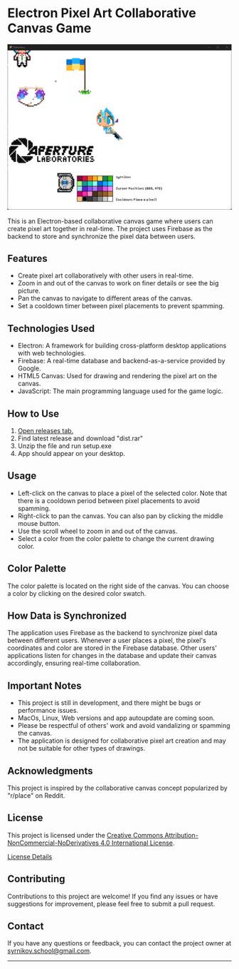 # Electron Pixel Art Collaborative Canvas Game

![Game Screenshot](game_screenshot.png)

This is an Electron-based collaborative canvas game where users can create pixel art together in real-time. The project uses Firebase as the backend to store and synchronize the pixel data between users.

## Features

- Create pixel art collaboratively with other users in real-time.
- Zoom in and out of the canvas to work on finer details or see the big picture.
- Pan the canvas to navigate to different areas of the canvas.
- Set a cooldown timer between pixel placements to prevent spamming.

## Technologies Used

- Electron: A framework for building cross-platform desktop applications with web technologies.
- Firebase: A real-time database and backend-as-a-service provided by Google.
- HTML5 Canvas: Used for drawing and rendering the pixel art on the canvas.
- JavaScript: The main programming language used for the game logic.

## How to Use

1. [Open releases tab.](https://github.com/syrnikov/BetterPlace/releases)
2. Find latest release and download "dist.rar"
3. Unzip the file and run setup.exe
4. App should appear on your desktop.

## Usage

- Left-click on the canvas to place a pixel of the selected color. Note that there is a cooldown period between pixel placements to avoid spamming.
- Right-click to pan the canvas. You can also pan by clicking the middle mouse button.
- Use the scroll wheel to zoom in and out of the canvas.
- Select a color from the color palette to change the current drawing color.

## Color Palette

The color palette is located on the right side of the canvas. You can choose a color by clicking on the desired color swatch.

## How Data is Synchronized

The application uses Firebase as the backend to synchronize pixel data between different users. Whenever a user places a pixel, the pixel's coordinates and color are stored in the Firebase database. Other users' applications listen for changes in the database and update their canvas accordingly, ensuring real-time collaboration.

## Important Notes

- This project is still in development, and there might be bugs or performance issues.
- MacOs, Linux, Web versions and app autoupdate are coming soon.
- Please be respectful of others' work and avoid vandalizing or spamming the canvas.
- The application is designed for collaborative pixel art creation and may not be suitable for other types of drawings.

## Acknowledgments

This project is inspired by the collaborative canvas concept popularized by "r/place" on Reddit.

## License

This project is licensed under the [Creative Commons Attribution-NonCommercial-NoDerivatives 4.0 International License](LICENSE).

[License Details](https://creativecommons.org/licenses/by-nc-nd/4.0/)

## Contributing

Contributions to this project are welcome! If you find any issues or have suggestions for improvement, please feel free to submit a pull request.

## Contact

If you have any questions or feedback, you can contact the project owner at [syrnikov.school@gmail.com](mailto:syrnikov.school@gmail.com).

---
